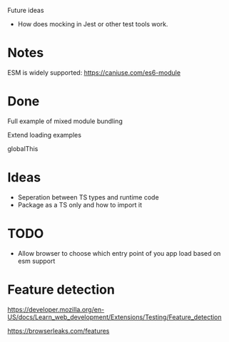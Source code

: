 
Future ideas

* How does mocking in Jest or other test tools work.

# Notes

ESM is widely supported: https://caniuse.com/es6-module


# Done

Full example of mixed module bundling

Extend loading examples

globalThis



# Ideas

* Seperation between TS types and runtime code
* Package as a TS only and how to import it


# TODO
* Allow browser to choose which entry point of you app load based on esm support


# Feature detection

https://developer.mozilla.org/en-US/docs/Learn_web_development/Extensions/Testing/Feature_detection

https://browserleaks.com/features


